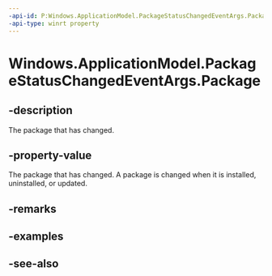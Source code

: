 ----api-id: P:Windows.ApplicationModel.PackageStatusChangedEventArgs.Package
-api-type: winrt property
---<!-- Property syntaxpublic Windows.ApplicationModel.Package Package { get; }--># Windows.ApplicationModel.PackageStatusChangedEventArgs.Package## -descriptionThe package that has changed.## -property-valueThe package that has changed. A package is changed when it is installed, uninstalled, or updated.## -remarks## -examples## -see-also